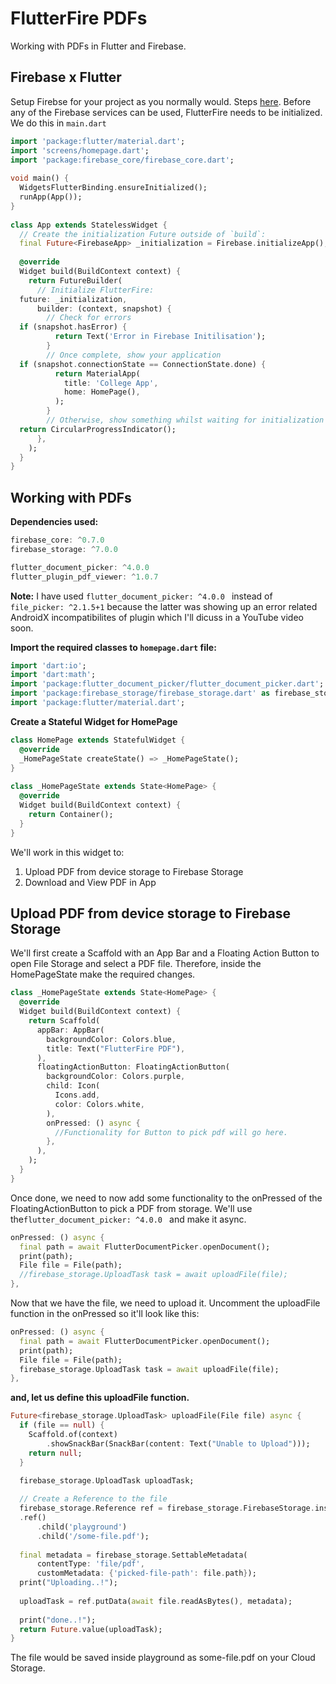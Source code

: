 # FlutterFire PDFs
Working with PDFs in Flutter and Firebase.

## Firebase x Flutter
Setup Firebse for your project as you normally would. Steps [here](https://firebase.flutter.dev/docs/overview/).
Before any of the Firebase services can be used, FlutterFire needs to be initialized. We do this in `main.dart`
```dart
import 'package:flutter/material.dart';  
import 'screens/homepage.dart';  
import 'package:firebase_core/firebase_core.dart';  
  
void main() {  
  WidgetsFlutterBinding.ensureInitialized();  
  runApp(App());  
}  
  
class App extends StatelessWidget {  
  // Create the initialization Future outside of `build`:  
  final Future<FirebaseApp> _initialization = Firebase.initializeApp();  
  
  @override  
  Widget build(BuildContext context) {  
    return FutureBuilder(  
      // Initialize FlutterFire:  
  future: _initialization,  
      builder: (context, snapshot) {  
        // Check for errors  
  if (snapshot.hasError) {  
          return Text('Error in Firebase Initilisation');  
        }  
        // Once complete, show your application  
  if (snapshot.connectionState == ConnectionState.done) {  
          return MaterialApp(  
            title: 'College App',  
            home: HomePage(),  
          );  
        }  
        // Otherwise, show something whilst waiting for initialization to complete  
  return CircularProgressIndicator();  
      },  
    );  
  }  
}
```
## Working with PDFs

**Dependencies used:**
```dart
firebase_core: ^0.7.0   
firebase_storage: ^7.0.0  

flutter_document_picker: ^4.0.0  
flutter_plugin_pdf_viewer: ^1.0.7
```
**Note:**  I have used `flutter_document_picker: ^4.0.0 ` instead of `file_picker: ^2.1.5+1` because the latter was showing up an error related AndroidX incompatibilites of plugin which I'll dicuss in a YouTube video soon.

**Import the required classes to `homepage.dart` file:**
```dart
import 'dart:io';  
import 'dart:math';  
import 'package:flutter_document_picker/flutter_document_picker.dart';  
import 'package:firebase_storage/firebase_storage.dart' as firebase_storage;  
import 'package:flutter/material.dart';
```

**Create a Stateful Widget for HomePage**
```dart
class HomePage extends StatefulWidget {  
  @override  
  _HomePageState createState() => _HomePageState();  
}  
  
class _HomePageState extends State<HomePage> {  
  @override  
  Widget build(BuildContext context) {  
    return Container();  
  }  
}
```
We'll work in this widget to:

 1. Upload PDF from device storage to Firebase Storage
 2. Download  and View PDF in App


## Upload PDF from device storage to Firebase Storage
We'll first create a Scaffold with an App Bar and a Floating Action Button to open File Storage and select a PDF file.
Therefore, inside the HomePageState make the required changes.
```dart
class _HomePageState extends State<HomePage> {  
  @override  
  Widget build(BuildContext context) {  
    return Scaffold(  
      appBar: AppBar(  
        backgroundColor: Colors.blue,  
        title: Text("FlutterFire PDF"),  
      ),  
      floatingActionButton: FloatingActionButton(  
        backgroundColor: Colors.purple,  
        child: Icon(  
          Icons.add,  
          color: Colors.white,  
        ),  
        onPressed: () async {  
          //Functionality for Button to pick pdf will go here.
        },  
      ),  
    );  
  }  
}
```

Once done, we need to now add some functionality to the onPressed of the FloatingActionButton to pick a PDF from storage. We'll use the`flutter_document_picker: ^4.0.0 ` and make it async.

```dart
onPressed: () async {   
  final path = await FlutterDocumentPicker.openDocument();  
  print(path);  
  File file = File(path);  
  //firebase_storage.UploadTask task = await uploadFile(file);    
},
```
Now that we have the file, we need to upload it. Uncomment the uploadFile function in the onPressed so it'll look like this:
```dart
onPressed: () async {   
  final path = await FlutterDocumentPicker.openDocument();  
  print(path);  
  File file = File(path);  
  firebase_storage.UploadTask task = await uploadFile(file);    
},
```
**and, let us define this uploadFile function.**

```dart  
Future<firebase_storage.UploadTask> uploadFile(File file) async {  
  if (file == null) {  
    Scaffold.of(context)  
        .showSnackBar(SnackBar(content: Text("Unable to Upload")));  
    return null;  
  } 

  firebase_storage.UploadTask uploadTask;  
  
  // Create a Reference to the file  
  firebase_storage.Reference ref = firebase_storage.FirebaseStorage.instance  
  .ref()  
      .child('playground')  
      .child('/some-file.pdf');  
  
  final metadata = firebase_storage.SettableMetadata(  
      contentType: 'file/pdf',  
      customMetadata: {'picked-file-path': file.path});  
  print("Uploading..!");  
  
  uploadTask = ref.putData(await file.readAsBytes(), metadata);  
  
  print("done..!");  
  return Future.value(uploadTask);  
}
```
The file would be saved inside playground as some-file.pdf on your Cloud Storage.

